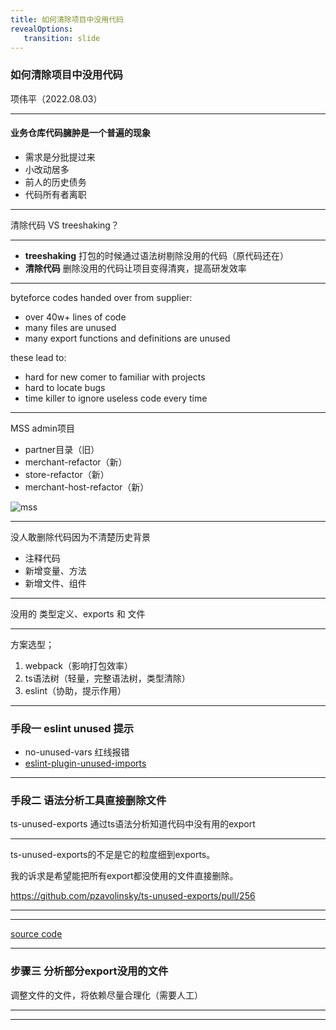 ```yaml
---
title: 如何清除项目中没用代码
revealOptions: 
   transition: slide
---
```


### 如何清除项目中没用代码

项伟平（2022.08.03）

---

#### 业务仓库代码臃肿是一个普遍的现象

- 需求是分批提过来
- 小改动居多
- 前人的历史债务
- 代码所有者离职

---

清除代码 VS treeshaking？

----

- **treeshaking** 打包的时候通过语法树剔除没用的代码（原代码还在）
- **清除代码** 删除没用的代码让项目变得清爽，提高研发效率

---

byteforce codes handed over from supplier:

- over 40w+ lines of code
- many files are unused
- many export functions and definitions are unused

these lead to:

- hard for new comer to familiar with projects
- hard to locate bugs
- time killer to ignore useless code every time

---

MSS admin项目

- partner目录（旧）
- merchant-refactor（新）
- store-refactor（新）
- merchant-host-refactor（新）

![mss](https://keynote.brandon.top/public/img/mss-refactor.png)

---

没人敢删除代码因为不清楚历史背景

- 注释代码
- 新增变量、方法
- 新增文件、组件

---

没用的 类型定义、exports 和 文件

---

方案选型；

1. webpack（影响打包效率）
2. ts语法树（轻量，完整语法树，类型清除）
3. eslint（协助，提示作用）

--- 

### 手段一 eslint unused 提示

- no-unused-vars 红线报错
- [eslint-plugin-unused-imports](https://github.com/sweepline/eslint-plugin-unused-imports)

---

### 手段二 语法分析工具直接删除文件

ts-unused-exports 通过ts语法分析知道代码中没有用的export

----

ts-unused-exports的不足是它的粒度细到exports。

我的诉求是希望能把所有export都没使用的文件直接删除。

https://github.com/pzavolinsky/ts-unused-exports/pull/256

----

<!-- .slide: data-background="white" data-background-image="https://keynote.brandon.top/public/img/pr-ts-unused.png" data-background-size="contain" -->

----

[source code](https://github.com/pzavolinsky/ts-unused-exports/pull/256/files#diff-cb8f615ef552da084bbd9c8e4006ba57e4aa39f49d91d51ace2c65b92c922667L208)

---
### 步骤三 分析部分export没用的文件

调整文件的文件，将依赖尽量合理化（需要人工）

----

<!-- .slide: data-background="white" data-background-image="https://keynote.brandon.top/public/img/rearrange.png" data-background-size="contain" -->

---